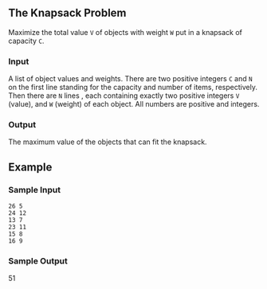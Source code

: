 ## The Knapsack Problem

Maximize the total value `V` of objects with weight `W` put in a knapsack of capacity `C`.

### Input

A list of object values and weights. There are two positive integers `C` and `N` on the first line standing for the capacity and number of items, respectively. Then there are `N` lines , each containing exactly two positive integers `V` (value), and `W` (weight) of each object. All numbers are positive and integers.

### Output

The maximum value of the objects that can fit the knapsack.

Example
-------

### Sample Input
    26 5
    24 12
    13 7
    23 11
    15 8
    16 9


### Sample Output
   51

